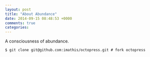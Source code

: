 ```yaml
---
layout: post
title: "About Abundance"
date: 2014-09-15 08:48:53 +0000
comments: true
categories: 
---
```


A consciousness of abundance.


```
$ git clone git@github.com:imathis/octopress.git # fork octopress
```
